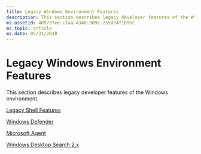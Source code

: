 ```yaml
---
title: Legacy Windows Environment Features
description: This section describes legacy developer features of the Windows environment.
ms.assetid: 489737ee-cfaa-4340-909c-255de4f1b9bc
ms.topic: article
ms.date: 05/31/2018
---
```


# Legacy Windows Environment Features

This section describes legacy developer features of the Windows environment.

[Legacy Shell Features](legacy-shell-features.md)

[Windows Defender](windows-defender-bumper.md)

[Microsoft Agent](microsoft-agent.md)

[Windows Desktop Search 2.x](-search-2x-wds-overview.md)

 

 




